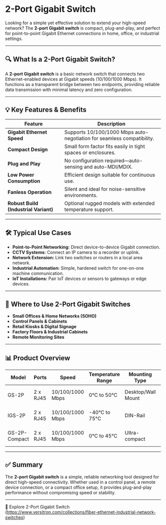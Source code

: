 # 2-Port Gigabit Switch

Looking for a simple yet effective solution to extend your high-speed network? The **2-port Gigabit switch** is compact, plug-and-play, and perfect for point-to-point Gigabit Ethernet connections in home, office, or industrial settings.

---

## 🔍 What Is a 2-Port Gigabit Switch?

A **2-port Gigabit switch** is a basic network switch that connects two Ethernet-enabled devices at Gigabit speeds (10/100/1000 Mbps). It functions as a transparent bridge between two endpoints, providing reliable data transmission with minimal latency and zero configuration.

---

## 💡 Key Features & Benefits

| Feature                      | Description                                                                 |
|------------------------------|-----------------------------------------------------------------------------|
| **Gigabit Ethernet Speed**    | Supports 10/100/1000 Mbps auto-negotiation for seamless compatibility.     |
| **Compact Design**            | Small form factor fits easily in tight spaces or enclosures.               |
| **Plug and Play**             | No configuration required—auto-sensing and auto-MDI/MDIX.                  |
| **Low Power Consumption**     | Efficient design suitable for continuous use.                              |
| **Fanless Operation**         | Silent and ideal for noise-sensitive environments.                         |
| **Robust Build (Industrial Variant)** | Optional rugged models with extended temperature support.        |

---

## 🛠️ Typical Use Cases

- **Point-to-Point Networking:** Direct device-to-device Gigabit connection.  
- **CCTV Systems:** Connect an IP camera to a recorder or uplink.  
- **Network Extension:** Link two switches or routers in a local area network.  
- **Industrial Automation:** Simple, hardened switch for one-on-one machine communication.  
- **IoT Installations:** Pair IoT devices or sensors to gateways or edge devices.  

---

## 🛒 Where to Use 2-Port Gigabit Switches

- **Small Offices & Home Networks (SOHO)**  
- **Control Panels & Cabinets**  
- **Retail Kiosks & Digital Signage**  
- **Factory Floors & Industrial Cabinets**  
- **Remote Monitoring Sites**

---

## 📊 Product Overview

| Model             | Ports      | Speed           | Temperature Range     | Mounting Type      | Special Features              |
|-------------------|------------|------------------|------------------------|---------------------|-------------------------------|
| GS-2P             | 2 x RJ45   | 10/100/1000 Mbps | 0°C to 50°C            | Desktop/Wall Mount  | Basic unmanaged design        |
| IGS-2P            | 2 x RJ45   | 10/100/1000 Mbps | -40°C to 75°C          | DIN-Rail            | Industrial-grade, fanless     |
| GS-2P-Compact     | 2 x RJ45   | 10/100/1000 Mbps | 0°C to 45°C            | Ultra-compact       | Space-saving applications     |

---

## ✅ Summary

The **2-port Gigabit switch** is a simple, reliable networking tool designed for direct high-speed connectivity. Whether used in a control panel, a remote device connection, or a compact office setup, it provides plug-and-play performance without compromising speed or stability.

---

🔗 Explore 2-Port Gigabit Switch (https://www.versitron.com/collections/fiber-ethernet-industrial-network-switches)
